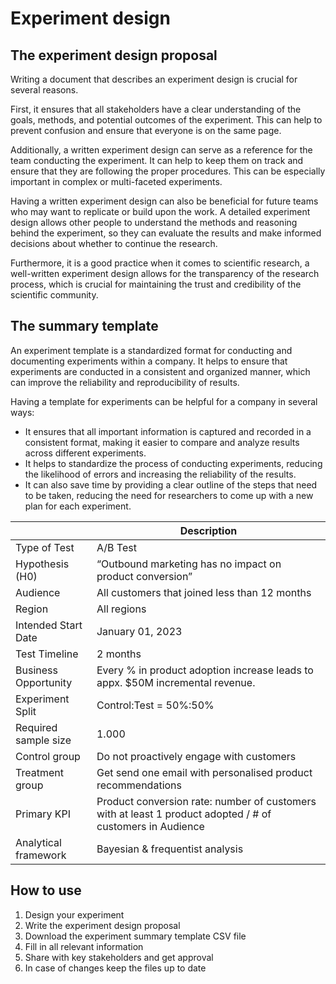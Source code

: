 # Experiment design

## The experiment design proposal

Writing a document that describes an experiment design is crucial for several reasons. 

First, it ensures that all stakeholders have a clear understanding of the goals, methods, and potential outcomes of the experiment. This can help to prevent confusion and ensure that everyone is on the same page.

Additionally, a written experiment design can serve as a reference for the team conducting the experiment. It can help to keep them on track and ensure that they are following the proper procedures. This can be especially important in complex or multi-faceted experiments.

Having a written experiment design can also be beneficial for future teams who may want to replicate or build upon the work. A detailed experiment design allows other people to understand the methods and reasoning behind the experiment, so they can evaluate the results and make informed decisions about whether to continue the research.

Furthermore, it is a good practice when it comes to scientific research, a well-written experiment design allows for the transparency of the research process, which is crucial for maintaining the trust and credibility of the scientific community.


## The summary template
An experiment template is a standardized format for conducting and documenting experiments within a company. It helps to ensure that experiments are conducted in a consistent and organized manner, which can improve the reliability and reproducibility of results.

Having a template for experiments can be helpful for a company in several ways:

* It ensures that all important information is captured and recorded in a consistent format, making it easier to compare and analyze results across different experiments.
* It helps to standardize the process of conducting experiments, reducing the likelihood of errors and increasing the reliability of the results.
* It can also save time by providing a clear outline of the steps that need to be taken, reducing the need for researchers to come up with a new plan for each experiment.


|                       | Description |
| -------------         | ------------- |
| Type of Test          | A/B Test  |
| Hypothesis (H0)       | “Outbound marketing has no impact on product conversion”  |
| Audience              | All customers that joined less than 12 months  |
| Region                | All regions  |
| Intended Start Date   | January 01, 2023  |
| Test Timeline         | 2 months  |
| Business Opportunity  | Every % in product adoption increase leads to appx. $50M  incremental revenue. |
| Experiment Split      | Control:Test = 50%:50%   |
| Required sample size  | 1.000 |
| Control group         | Do not proactively engage with customers  |
| Treatment group       | Get send one email with personalised product recommendations  |
| Primary KPI           | Product conversion rate: number of customers with at least 1 product adopted / # of customers in Audience  |
| Analytical framework  | Bayesian & frequentist analysis  |

## How to use

1. Design your experiment
2. Write the experiment design proposal
3. Download the experiment summary template CSV file
4. Fill in all relevant information
5. Share with key stakeholders and get approval
6. In case of changes keep the files up to date

